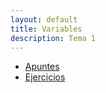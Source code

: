 ```yaml
---
layout: default
title: Variables
description: Tema 1
---
```


- [Apuntes](./apuntes)
- [Ejercicios](./ejercicios)
